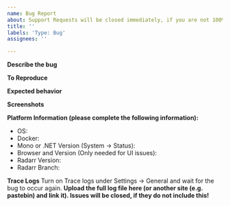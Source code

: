 ```yaml
---
name: Bug Report
about: Support Requests will be closed immediately, if you are not 100% certain this is a bug please go to our Reddit or Discord first. Exceptions do not mean you found a bug!
title: ''
labels: 'Type: Bug'
assignees: ''

---
```

<!-- Support Requests will be closed immediately, if you are unsure go to our Reddit or Discord first. Exceptions do not mean you found a bug! -->
**Describe the bug**
<!-- A clear and concise description of what the bug is. -->

**To Reproduce**
<!-- Steps to reproduce the behavior:
1. Go to '...'
2. Click on '....'
3. Scroll down to '....'
4. See error -->

**Expected behavior**
<!-- A clear and concise description of what you expected to happen.-->

**Screenshots**
<!-- If applicable, add screenshots to help explain your problem.-->

**Platform Information (please complete the following information):**
 - OS: <!-- [e.g. Windows 10 2004 / Ubuntu 20.04] -->
 - Docker: <!-- [Yes/No] -->
 - Mono or .NET Version (System -> Status): <!--[e.g. Mono 5.8 or .Net Core 3.1.10 or .NET 5.0.1] -->
 - Browser and Version (Only needed for UI issues): <!--[e.g. chrome 86.0.4240.198] -->
 - Radarr Version: <!--[e.g. 3.0.1.4259, 3.0.2.4369]-->
 - Radarr Branch: <!--[e.g. master, develop]-->

**Trace Logs**
Turn on Trace logs under Settings -> General and wait for the bug to occur again. 
**Upload the full log file here (or another site (e.g. pastebin) and link it). Issues will be closed, if they do not include this!**
<!-- Trace logs are named Radarr.trace.txt or Radarr.trace.#.txt and will contain "trace" in them-->
